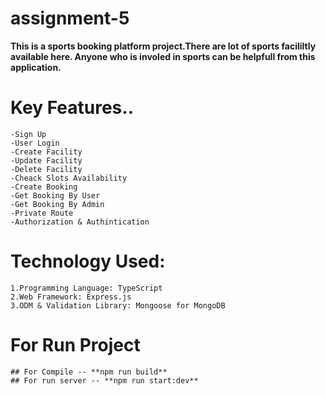 # assignment-5

**This is a sports booking platform project.There are lot of sports facililtly available here. Anyone who is involed in sports can be helpfull from this application.**

# Key Features..

    -Sign Up
    -User Login
    -Create Facility
    -Update Facility
    -Delete Facility
    -Cheack Slots Availability
    -Create Booking
    -Get Booking By User
    -Get Booking By Admin
    -Private Route
    -Authorization & Authintication

# Technology Used:

    1.Programming Language: TypeScript
    2.Web Framework: Express.js
    3.ODM & Validation Library: Mongoose for MongoDB

# For Run Project

    ## For Compile -- **npm run build**
    ## For run server -- **npm run start:dev**
